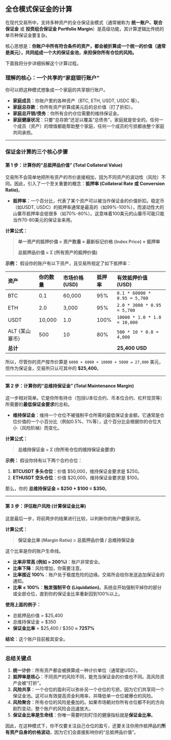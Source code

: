 
## 全仓模式保证金的计算 
在现代交易所中，支持多种资产的全仓保证金模式（通常被称为 **统一账户、联合保证金** 或 **投资组合保证金 Portfolio Margin**）是高级功能，其计算逻辑比传统的单币种保证金要复杂。

核心思想是：**你账户中所有符合条件的资产，都会被折算成一个统一的价值（通常是美元），共同组成一个大的保证金池，来担保你所有仓位的风险。**

下面我将分步详细拆解这个计算过程。

### 理解的核心：一个共享的“家庭银行账户”

你可以把这种模式想象成一个家庭的共享银行账户。

*   **家庭成员**：你账户里的各种资产（BTC, ETH, USDT, USDC 等）。
*   **家庭总存款**：你所有资产折算成美元后的总价值（打了折扣）。
*   **家庭总开销/债务**：你所有合约仓位需要的维持保证金。
*   **家庭健康状况**：只要“总存款”还足以覆盖“总债务”，家庭就是安全的。任何一个成员（资产）的增值都能帮助整个家庭，任何一个成员的亏损都由整个家庭共同承担。

---

### 保证金计算的三个核心步骤

#### 第 1 步：计算你的“总抵押品价值” (Total Collateral Value)

交易所不会简单地把所有资产的市价直接相加，因为不同资产的波动性（风险）不同。因此，引入了一个至关重要的概念：**抵押率 (Collateral Rate 或 Conversion Ratio)**。

*   **抵押率**：一个百分比，代表了某个资产可以被当作保证金的价值折扣。稳定币（如USDT, USDC）的抵押率通常是最高的（如99%-100%），而波动性大的山寨币抵押率会低很多（如70%-80%）。这意味着100美元的山寨币可能只能当作70-80美元的保证金来用。

**计算公式：**
> **单一资产的抵押价值 = 资产数量 × 最新标记价格 (Index Price) × 抵押率**
>
> **总抵押品价值 = Σ (所有资产的抵押价值)**

**示例：**
假设你的账户有以下资产，且交易所规定了如下抵押率：

| 资产 | 你的数量 | 市场价格 (USD) | 抵押率 | **有效抵押价值 (USD)** |
| :--- | :--- | :--- | :--- | :--- |
| BTC | 0.1 | 60,000 | 95% | `0.1 * 60000 * 0.95 = 5,700` |
| ETH | 2.0 | 3,000 | 95% | `2.0 * 3000 * 0.95 = 5,700` |
| USDT | 10,000 | 1.0 | 100% | `10000 * 1.0 * 1.0 = 10,000` |
| ALT (某山寨币) | 500 | 10 | 80% | `500 * 10 * 0.8 = 4,000` |
| **总计** | | | | **25,400 USD** |

所以，尽管你的资产按市价算是 `6000 + 6000 + 10000 + 5000 = 27,000` 美元，但作为保证金，交易所只认可其中的 **$25,400**。

---

#### 第 2 步：计算你的“总维持保证金” (Total Maintenance Margin)

这一步相对简单。它是你所有持仓（包括U本位合约、币本位合约、杠杆现货等）所需要的**最低保证金要求**的总和。

*   **维持保证金**：维持一个仓位不被强制平仓所需的最低保证金金额。它通常是仓位价值的一个小百分比（例如0.5%、1%等），这个百分比会根据你的仓位大小（风险阶梯）而变化。

**计算公式：**
> **总维持保证金 = Σ (你所有仓位的维持保证金要求)**

**示例：**
假设你持有以下两个合约仓位：
1.  **BTCUSDT 多头仓位**：价值 $50,000，维持保证金要求是 $250。
2.  **ETHUSDT 空头仓位**：价值 $20,000，维持保证金要求是 $100。

那么，你的 **总维持保证金 = $250 + $100 = $350**。

---

#### 第 3 步：评估账户风险 (计算保证金比率)

这是最后一步，将前两步的结果进行比较，以判断你的账户健康状况。

**计算公式：**
> **保证金比率 (Margin Ratio) = 总抵押品价值 / 总维持保证金**

这个比率是你的账户生命线。

*   **比率非常高 (例如 > 200%)**：账户非常安全。
*   **比率下降**：风险增加，你需要注意。
*   **比率接近 100%**：账户处于极度危险的边缘。交易所会给你发送追加保证金的通知。
*   **比率 ≤ 100%**：**触发强制平仓 (Liquidation)**。系统会开始强制平掉你的部分或全部仓位，直到你的保证金比率重新回到100%以上。

**使用上面的例子：**
*   总抵押品价值 = $25,400
*   总维持保证金 = $350
*   **保证金比率** = $25,400 / $350 ≈ **7257%**

**结论**：这个账户目前极其安全。

---

### 总结关键点

1.  **统一计价**：所有资产都会被换算成一种计价单位（通常是USD）。
2.  **抵押率是核心**：不同资产的风险不同，能充当保证金的价值也不同。高风险资产会被“打折”。
3.  **风险共享**：一个仓位的盈利可以弥补另一个仓位的亏损，因为它们共享同一个保证金池。这可以有效提高资金利用率，并降低单一仓位被爆仓的风险。
4.  **风险聚合**：所有仓位的风险是叠加的。如果市场朝对你所有仓位都不利的方向剧烈变动，整个账户的风险会迅速放大。
5.  **保证金比率是生命线**：你唯一需要时刻盯住的健康指标就是**保证金比率**。

因此，在这种模式下，你不仅要关注自己仓位的盈亏，还要关注你用作抵押品的**所有资产自身的价格波动**，因为它们会直接影响你的“总抵押品价值”。